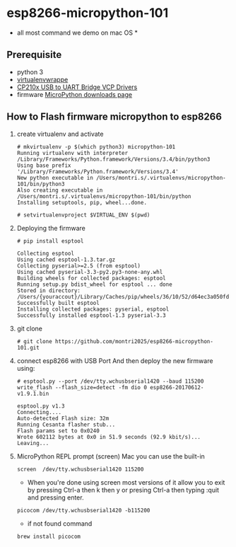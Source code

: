 # esp8266-micropython-101
* all most command we demo on mac OS *

## Prerequisite
  - python 3
  - [virtualenvwrappe](http://virtualenvwrapper.readthedocs.io)
  - [CP210x USB to UART Bridge VCP Drivers](http://www.silabs.com/products/development-tools/software/usb-to-uart-bridge-vcp-drivers)
  - firmware [MicroPython downloads page](http://micropython.org/download#esp8266)
## How to Flash firmware micropython to esp8266
1. create virtualenv and activate

    ```
    # mkvirtualenv -p $(which python3) micropython-101
    Running virtualenv with interpreter /Library/Frameworks/Python.framework/Versions/3.4/bin/python3
    Using base prefix '/Library/Frameworks/Python.framework/Versions/3.4'
    New python executable in /Users/montri.s/.virtualenvs/micropython-101/bin/python3
    Also creating executable in /Users/montri.s/.virtualenvs/micropython-101/bin/python
    Installing setuptools, pip, wheel...done.

    # setvirtualenvproject $VIRTUAL_ENV $(pwd)
    ```
2. Deploying the firmware

   ```  
   # pip install esptool

   Collecting esptool
   Using cached esptool-1.3.tar.gz
   Collecting pyserial>=2.5 (from esptool)
   Using cached pyserial-3.3-py2.py3-none-any.whl
   Building wheels for collected packages: esptool
   Running setup.py bdist_wheel for esptool ... done
   Stored in directory: /Users/{youraccout}/Library/Caches/pip/wheels/36/10/52/d64ec3a050fdfb8561af3c52958fe514937bfaa6e1e676f084
   Successfully built esptool
   Installing collected packages: pyserial, esptool
   Successfully installed esptool-1.3 pyserial-3.3
   ```

3. git clone

    ```
    # git clone https://github.com/montri2025/esp8266-micropython-101.git
    ```    
4. connect esp8266 with USB Port And then deploy the new firmware using:
    ```
    # esptool.py --port /dev/tty.wchusbserial1420 --baud 115200 write_flash --flash_size=detect -fm dio 0 esp8266-20170612-v1.9.1.bin

    esptool.py v1.3
    Connecting....
    Auto-detected Flash size: 32m
    Running Cesanta flasher stub...
    Flash params set to 0x0240
    Wrote 602112 bytes at 0x0 in 51.9 seconds (92.9 kbit/s)...
    Leaving...
    ```

5. MicroPython REPL prompt (screen) Mac you can use the built-in

    ```
    screen  /dev/tty.wchusbserial1420 115200
    ```
    * When you're done using screen most versions of it allow you to exit by pressing Ctrl-a then k then y or presing Ctrl-a then typing :quit and pressing enter.

    ```
    picocom /dev/tty.wchusbserial1420 -b115200
    ```
    * if not found command
    ```
    brew install picocom
    ```
